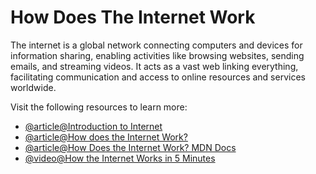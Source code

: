 # How Does The Internet Work

The internet is a global network connecting computers and devices for information sharing, enabling activities like browsing websites, sending emails, and streaming videos. It acts as a vast web linking everything, facilitating communication and access to online resources and services worldwide.

Visit the following resources to learn more:

- [@article@Introduction to Internet](https://roadmap.sh/guides/what-is-internet)
- [@article@How does the Internet Work?](https://cs.fyi/guide/how-does-internet-work)
- [@article@How Does the Internet Work? MDN Docs](https://developer.mozilla.org/en-US/docs/Learn/Common_questions/How_does_the_Internet_work)
- [@video@How the Internet Works in 5 Minutes](https://www.youtube.com/watch?v=7_LPdttKXPc)
